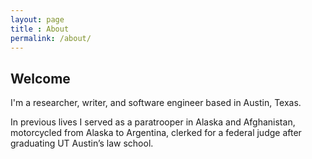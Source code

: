 ```yaml
---
layout: page
title : About
permalink: /about/
---
```


<h2>Welcome</h2>

I'm a researcher, writer, and software engineer based in Austin, Texas.

In previous lives I served as a paratrooper in Alaska and Afghanistan, motorcycled from Alaska to Argentina, clerked for a federal judge after graduating UT Austin’s law school.
